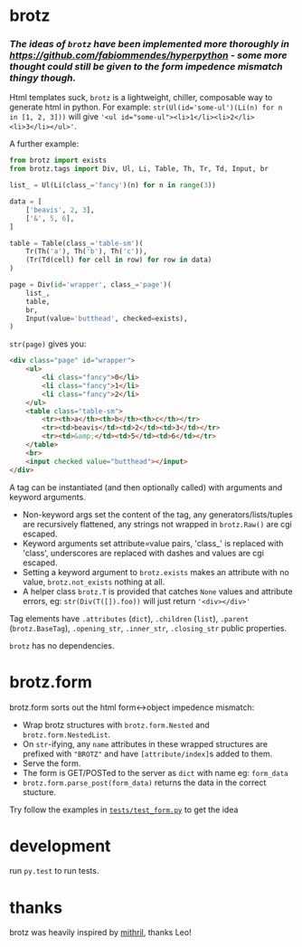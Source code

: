 # brotz

### _The ideas of `brotz` have been implemented more thoroughly in https://github.com/fabiommendes/hyperpython - some more thought could still be given to the form impedence mismatch thingy though._

Html templates suck, `brotz` is a lightweight, chiller, composable way to generate html in python.
For example: `str(Ul(id='some-ul')(Li(n) for n in [1, 2, 3]))` will give `'<ul id="some-ul"><li>1</li><li>2</li><li>3</li></ul>'`.

A further example:

```python
from brotz import exists
from brotz.tags import Div, Ul, Li, Table, Th, Tr, Td, Input, br

list_ = Ul(Li(class_='fancy')(n) for n in range(3))

data = [
    ['beavis', 2, 3],
    ['&', 5, 6],
]

table = Table(class_='table-sm')(
    Tr(Th('a'), Th('b'), Th('c')),
    (Tr(Td(cell) for cell in row) for row in data)
)

page = Div(id='wrapper', class_='page')(
    list_,
    table,
    br,
    Input(value='butthead', checked=exists),
)
```

`str(page)` gives you:

```html
<div class="page" id="wrapper">
    <ul>
        <li class="fancy">0</li>
        <li class="fancy">1</li>
        <li class="fancy">2</li>
    </ul>
    <table class="table-sm">
        <tr><th>a</th><th>b</th><th>c</th></tr>
        <tr><td>beavis</td><td>2</td><td>3</td></tr>
        <tr><td>&amp;</td><td>5</td><td>6</td></tr>
    </table>
    <br>
    <input checked value="butthead"></input>
</div>
```

A tag can be instantiated (and then optionally called) with arguments and keyword arguments. 
- Non-keyword args set the content of the tag, any generators/lists/tuples are recursively flattened, any strings not wrapped in `brotz.Raw()` are cgi escaped.
- Keyword arguments set attribute=value pairs, 'class_' is replaced with 'class', underscores are replaced with dashes and values are cgi escaped.
- Setting a keyword argument to `brotz.exists` makes an attribute with no value, `brotz.not_exists` nothing at all.
- A helper class `brotz.T` is provided that catches `None` values and attribute errors, eg: `str(Div(T([]).foo))` will just return `'<div></div>'`

Tag elements have `.attributes` (`dict`), `.children` (`list`), `.parent` (`brotz.BaseTag`), `.opening_str`, `.inner_str`, `.closing_str` public properties.

`brotz` has no dependencies.

# brotz.form

brotz.form sorts out the html form<->object impedence mismatch:
- Wrap brotz structures with `brotz.form.Nested` and `brotz.form.NestedList`.
- On `str`-ifying, any `name` attributes in these wrapped structures are prefixed with `"BROTZ"` and have `[attribute/index]`s added to them.
- Serve the form.
- The form is GET/POSTed to the server as `dict` with name eg: `form_data`
- `brotz.form.parse_post(form_data)` returns the data in the correct stucture.

Try follow the examples in [`tests/test_form.py`](tests/test_form.py) to get the idea

# development

run `py.test` to run tests.

# thanks

brotz was heavily inspired by [mithril](https://github.com/MithrilJS/mithril.js), thanks Leo!
